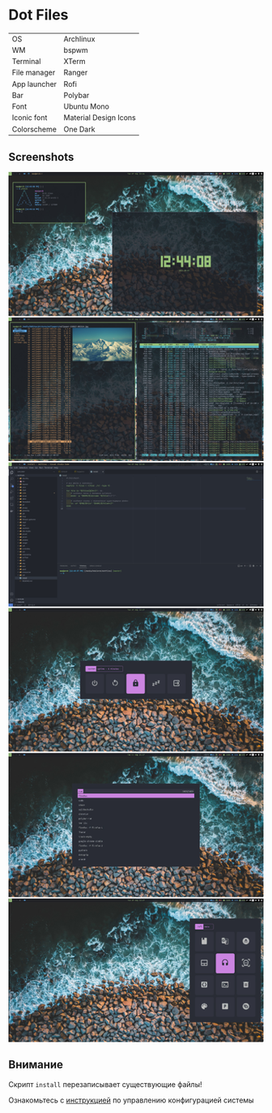 # Dot Files

|              |                        |
|--------------|------------------------|
| OS           | Archlinux              |
| WM           | bspwm                  |
| Terminal     | XTerm                  |
| File manager | Ranger                 |
| App launcher | Rofi                   |
| Bar          | Polybar                |
| Font         | Ubuntu Mono            |
| Iconic font  | Material Design Icons  |
| Colorscheme  | One Dark               |


## Screenshots

<img src="https://github.com/exynil/files/blob/master/dotfiles/screenshots/1.jpg">

<img src="https://github.com/exynil/files/blob/master/dotfiles/screenshots/2.jpg">

<img src="https://github.com/exynil/files/blob/master/dotfiles/screenshots/3.jpg">

<img src="https://github.com/exynil/files/blob/master/dotfiles/screenshots/4.jpg">

<img src="https://github.com/exynil/files/blob/master/dotfiles/screenshots/5.jpg">

<img src="https://github.com/exynil/files/blob/master/dotfiles/screenshots/6.jpg">

## Внимание

Скрипт `install` перезаписывает существующие файлы!

Ознакомьтесь с [инструкцией](https://exynil.github.io/knowledge-base/Linux/How-to/Manage-dotfiles.html)
по управлению конфигурацией системы